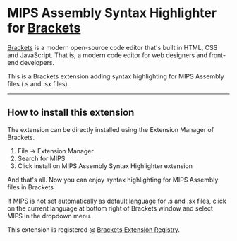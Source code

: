 # MIPS Assembly Syntax Highlighter for [Brackets](http://brackets.io)

[Brackets](http://brackets.io) is a modern open-source code editor that's built in HTML, CSS and JavaScript. That is, a modern code editor for web designers and front-end developers.

This is a Brackets extension adding syntax highlighting for MIPS Assembly files (.s and .sx files).

***

## How to install this extension
The extension can be directly installed using the Extension Manager of Brackets.

1. File -> Extension Manager
2. Search for MIPS
3. Click install on MIPS Assembly Syntax Highlighter extension

And that's all. Now you can enjoy syntax highlighting for MIPS Assembly files in Brackets

If MIPS is not set automatically as default language for .s and .sx files, click on the current language at bottom right of Brackets window and select MIPS in the dropdown menu.

This extension is registered @ [Brackets Extension Registry](https://brackets-registry.aboutweb.com).